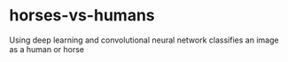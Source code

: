 # horses-vs-humans
Using deep learning and convolutional neural network classifies an image as a human or horse
